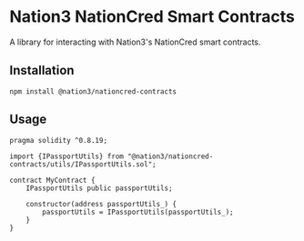 # Nation3 NationCred Smart Contracts

A library for interacting with Nation3's NationCred smart contracts.

## Installation

```
npm install @nation3/nationcred-contracts
```

## Usage

```solidity
pragma solidity ^0.8.19;

import {IPassportUtils} from "@nation3/nationcred-contracts/utils/IPassportUtils.sol";

contract MyContract {
    IPassportUtils public passportUtils;
    
    constructor(address passportUtils_) {
        passportUtils = IPassportUtils(passportUtils_);
    }
}
```
